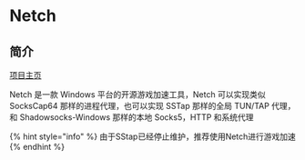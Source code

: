 # Netch

## 简介

[项目主页](https://github.com/NetchX/Netch)

Netch 是一款 Windows 平台的开源游戏加速工具，Netch 可以实现类似 SocksCap64 那样的进程代理，也可以实现 SSTap 那样的全局 TUN/TAP 代理，和 Shadowsocks-Windows 那样的本地 Socks5，HTTP 和系统代理

{% hint style="info" %}
由于SStap已经停止维护，推荐使用Netch进行游戏加速
{% endhint %}

